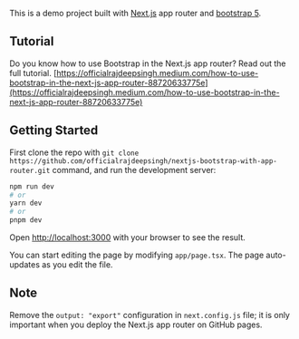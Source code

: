 This is a demo project built with [Next.js](https://nextjs.org/) app router and [bootstrap 5](https://getbootstrap.com/docs/5.3/getting-started/introduction/#cdn-links). 

## Tutorial
Do you know how to use Bootstrap in the Next.js app router? Read out the full tutorial.
[https://officialrajdeepsingh.medium.com/how-to-use-bootstrap-in-the-next-js-app-router-88720633775e](https://officialrajdeepsingh.medium.com/how-to-use-bootstrap-in-the-next-js-app-router-88720633775e)

## Getting Started

First clone the repo with `git clone https://github.com/officialrajdeepsingh/nextjs-bootstrap-with-app-router.git` command, and run the development server:

```bash
npm run dev
# or
yarn dev
# or
pnpm dev
```

Open [http://localhost:3000](http://localhost:3000) with your browser to see the result.

You can start editing the page by modifying `app/page.tsx`. The page auto-updates as you edit the file.

## Note
Remove the  `output: "export"` configuration in `next.config.js` file; it is only important when you deploy the Next.js app router on GitHub pages.  
